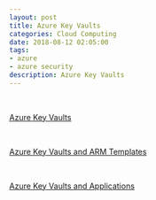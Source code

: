 ```yaml
---
layout: post
title: Azure Key Vaults
categories: Cloud Computing
date: 2018-08-12 02:05:00
tags:
- azure
- azure security
description: Azure Key Vaults 
---
```

<br/>

[Azure Key Vaults](https://docs.microsoft.com/en-us/azure/key-vault/key-vault-whatis)

<br/>

[Azure Key Vaults and ARM Templates](https://docs.microsoft.com/en-us/azure/azure-resource-manager/resource-manager-keyvault-parameter)

<br/>

[Azure Key Vaults and Applications](https://docs.microsoft.com/en-us/azure/azure-resource-manager/resource-manager-keyvault-parameter)

<br/>

